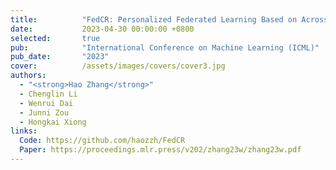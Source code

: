 ```yaml
---
title:          "FedCR: Personalized Federated Learning Based on Across-Client Common Representation with Conditional Mutual Information Regularization"
date:           2023-04-30 00:00:00 +0800
selected:       true
pub:            "International Conference on Machine Learning (ICML)"
pub_date:       "2023"
cover:          /assets/images/covers/cover3.jpg
authors:
  - "<strong>Hao Zhang</strong>"
  - Chenglin Li
  - Wenrui Dai
  - Junni Zou
  - Hongkai Xiong
links:
  Code: https://github.com/haozzh/FedCR
  Paper: https://proceedings.mlr.press/v202/zhang23w/zhang23w.pdf
---
```

